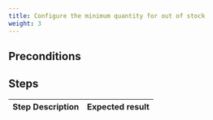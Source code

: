 ```yaml
---
title: Configure the minimum quantity for out of stock
weight: 3
---
```


## Preconditions


## Steps
| Step Description | Expected result |
| ----- | ----- |
